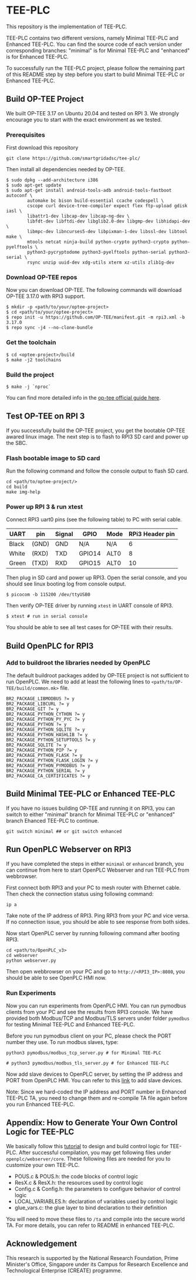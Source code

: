 # TEE-PLC

This repository is the implementation of TEE-PLC. 

TEE-PLC contains two different versions, namely Minimal TEE-PLC and Enhanced TEE-PLC.
You can find the source code of each version under corresponding branches: "minimal" is for Minimal TEE-PLC and "enhanced" is for Enhanced TEE-PLC.

To successfully run the TEE-PLC project, please follow the remaining part of this README step by step before you start to build Minimal TEE-PLC or Enhanced TEE-PLC.


## Build OP-TEE Project

We built OP-TEE 3.17 on Ubuntu 20.04 and tested on RPI 3. We strongly encourage you to start with the exact environment as we tested. 

### Prerequisites
First download this repository

``` shell
git clone https://github.com/smartgridadsc/tee-plc/
```

Then install all dependencies needed by OP-TEE.

``` shell
$ sudo dpkg --add-architecture i386
$ sudo apt-get update
$ sudo apt-get install android-tools-adb android-tools-fastboot autoconf \
        automake bc bison build-essential ccache codespell \
        cscope curl device-tree-compiler expect flex ftp-upload gdisk iasl \
        libattr1-dev libcap-dev libcap-ng-dev \
        libfdt-dev libftdi-dev libglib2.0-dev libgmp-dev libhidapi-dev \
        libmpc-dev libncurses5-dev libpixman-1-dev libssl-dev libtool make \
        mtools netcat ninja-build python-crypto python3-crypto python-pyelftools \
        python3-pycryptodome python3-pyelftools python-serial python3-serial \
        rsync unzip uuid-dev xdg-utils xterm xz-utils zlib1g-dev
```

### Download OP-TEE repos

Now you can download OP-TEE. The following commands will download OP-TEE 3.17.0 with RPI3 support.

``` shell
$ mkdir -p <path/to/your/optee-project>
$ cd <path/to/your/optee-project>
$ repo init -u https://github.com/OP-TEE/manifest.git -m rpi3.xml -b 3.17.0
$ repo sync -j4 --no-clone-bundle
```

### Get the toolchain

``` shell
$ cd <optee-project>/build
$ make -j2 toolchains
```

### Build the project

``` shell
$ make -j `nproc`
```

You can find more detailed info in the [op-tee official guide here](https://optee.readthedocs.io/en/3.17.0/building/gits/build.html#build).

## Test OP-TEE on RPI 3

If you successfully build the OP-TEE project, you get the bootable OP-TEE awared linux image. The next step is to flash to RPI3 SD card and power up the SBC.

### Flash bootable image to SD card

Run the following command and follow the console output to flash SD card.

``` shell
cd <path/to/optee-project/>
cd build
make img-help
```

### Power up RPI 3 & run xtest

Connect RPI3 uart0 pins (see the following table) to PC with serial cable.

| UART   | pin   | Signal | GPIO   | Mode  | RPi3 Header pin |
|--------|-------|--------|--------|-------|-----------------|
| Black  | (GND) | GND    | N/A    | N/A   | 6               |
| White  | (RXD) | TXD    | GPIO14 | ALT0  | 8               |
| Green  | (TXD) | RXD    | GPIO15 | ALT0  | 10              |

Then plug in SD card and power up RPI3. Open the serial console, and you should see linux booting log from console output.

``` shell
$ picocom -b 115200 /dev/ttyUSB0
```

Then verify OP-TEE driver by running `xtest` in UART console of RPI3.

``` shell
$ xtest # run in serial console
```

You should be able to see all test cases for OP-TEE with their results.

## Build OpenPLC for RPI3

### Add to buildroot the libraries needed by OpenPLC
The default buildroot packages added by OP-TEE project is not sufficient to run OpenPLC. We need to add at least the following lines to `<path/to/OP-TEE/build/common.mk>` file.

``` shell
BR2_PACKAGE_LIBMODBUS ?= y
BR2_PACKAGE_LIBCURL ?= y
BR2_PACKAGE_GIT ?= y
BR2_PACKAGE_PYTHON_CYTHON ?= y
BR2_PACKAGE_PYTHON_PY_PYC ?= y
BR2_PACKAGE_PYTHON ?= y
BR2_PACKAGE_PYTHON_SQLITE ?= y
BR2_PACKAGE_PYTHON_HASHLIB ?= y
BR2_PACKAGE_PYTHON_SETUPTOOLS ?= y
BR2_PACKAGE_SQLITE ?= y
BR2_PACKAGE_PYTHON_PIP ?= y
BR2_PACKAGE_PYTHON_FLASK ?= y
BR2_PACKAGE_PYTHON_FLASK_LOGIN ?= y
BR2_PACKAGE_PYTHON_PYMODBUS ?= y
BR2_PACKAGE_PYTHON_SERIAL ?= y
BR2_PACKAGE_CA_CERTIFICATES ?= y
```

## Build Minimal TEE-PLC or Enhanced TEE-PLC

If you have no issues building OP-TEE and running it on RPI3, you can switch to either "minimal" branch for Minimal TEE-PLC or "enhanced" branch Ehanced TEE-PLC to continue.

``` shell
git switch minimal ## or git switch enhanced
```

## Run OpenPLC Webserver on RPI3
If you have completed the steps in either `minimal` or `enhanced` branch, you can continue from here to start OpenPLC Webserver and run TEE-PLC from webbrowser.

First connect both RPI3 and your PC to mesh router with Ethernet cable. Then check the connection status using following command:

``` shell
ip a
```

Take note of the IP address of RPI3. Ping RPI3 from your PC and vice versa. If no connection issue, you should be able to see response from both sides.

Now start OpenPLC server by running following command after booting RPI3.

``` shell
cd <path/to/OpenPLC_v3>
cd webserver
python webserver.py
```

Then open webbrowser on your PC and go to `http://<RPI3_IP>:8080`, you should be able to see OpenPLC HMI now.

### Run Experiments

Now you can run experiments from OpenPLC HMI. You can run pymodbus clients from your PC and see the results from RPI3 console. We have provided both Modbus/TCP and Modbus/TLS servers under folder `pymodbus` for testing Minimal TEE-PLC and Enhanced TEE-PLC.

Before you run pymodbus client on your PC, please check the PORT number they use. To run modbus slaves, type:

``` shell
python3 pymodbus/modbus_tcp_server.py # for Minimal TEE-PLC

# python3 pymodbus/modbus_tls_server.py # for Enhanced TEE-PLC

```

Now add slave devices to OpenPLC server, by setting the IP address and PORT from OpenPLC HMI. You can refer to this [link](https://autonomylogic.com/docs/2-6-slave-devices/) to add slave devices.

Note: Since we hard-coded the IP address and PORT number in Enhanced TEE-PLC TA, you need to change them and re-compile TA file again before you run Enhanced TEE-PLC.

## Appendix: How to Generate Your Own Control Logic for TEE-PLC
We basically follow this [tutorial](https://autonomylogic.com/docs/3-2-creating-your-first-project-on-openplc-editor/) to design and build control logic for TEE-PLC. After successful compilation, you may get following files under `openplc/webserver/core`. These following files are needed for you to customize your own TEE-PLC.

- POUS.c & POUS.h: the code blocks of control logic
- ResX.c & ResX.h: the resources used by control logic
- Config.c & Config.h: the parameters to configure behavior of control logic
- LOCAL_VARIABLES.h: declaration of variables used by control logic
- glue_vars.c: the glue layer to bind declaration to their definition

You will need to move these files to `/ta` and compile into the secure world TA. For more details, you can refer to README in enhanced TEE-PLC.

## Acknowledgement
This research is supported by the National Research Foundation, Prime Minister's Office, Singapore under its Campus for Research Excellence and Technological Enterprise (CREATE) programme.